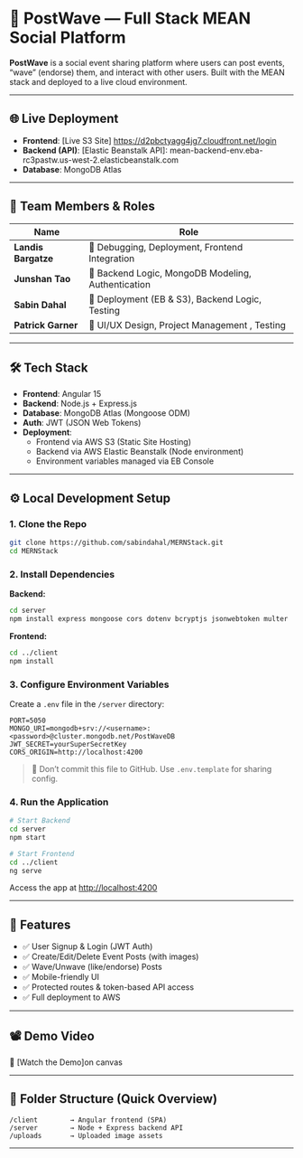 # 🌊 PostWave — Full Stack MEAN Social Platform

**PostWave** is a social event sharing platform where users can post events, “wave” (endorse) them, and interact with other users. Built with the MEAN stack and deployed to a live cloud environment.

---

## 🌐 Live Deployment

- **Frontend**: [Live S3 Site] https://d2pbctyagg4jg7.cloudfront.net/login
- **Backend (API)**: [Elastic Beanstalk API]:  mean-backend-env.eba-rc3pastw.us-west-2.elasticbeanstalk.com
- **Database**: MongoDB Atlas

---

## 👥 Team Members & Roles

| Name              | Role                                               |
|-------------------|----------------------------------------------------|
| **Landis Bargatze**   | 🔧 Debugging, Deployment, Frontend Integration     |
| **Junshan Tao**       | 🔐 Backend Logic, MongoDB Modeling, Authentication |
| **Sabin Dahal**       | 🚀 Deployment (EB & S3), Backend Logic, Testing    |
| **Patrick Garner**    | 🎨 UI/UX Design, Project Management , Testing      |

---

## 🛠️ Tech Stack

- **Frontend**: Angular 15
- **Backend**: Node.js + Express.js
- **Database**: MongoDB Atlas (Mongoose ODM)
- **Auth**: JWT (JSON Web Tokens)
- **Deployment**:
  - Frontend via AWS S3 (Static Site Hosting)
  - Backend via AWS Elastic Beanstalk (Node environment)
  - Environment variables managed via EB Console

---

## ⚙️ Local Development Setup

### 1. Clone the Repo

```bash
git clone https://github.com/sabindahal/MERNStack.git
cd MERNStack
```

### 2. Install Dependencies

**Backend:**

```bash
cd server
npm install express mongoose cors dotenv bcryptjs jsonwebtoken multer
```

**Frontend:**

```bash
cd ../client
npm install
```

### 3. Configure Environment Variables

Create a `.env` file in the `/server` directory:

```
PORT=5050
MONGO_URI=mongodb+srv://<username>:<password>@cluster.mongodb.net/PostWaveDB
JWT_SECRET=yourSuperSecretKey
CORS_ORIGIN=http://localhost:4200
```

> 🔐 Don’t commit this file to GitHub. Use `.env.template` for sharing config.

### 4. Run the Application

```bash
# Start Backend
cd server
npm start

# Start Frontend
cd ../client
ng serve
```

Access the app at [http://localhost:4200](http://localhost:4200)

---

## 🧪 Features

- ✅ User Signup & Login (JWT Auth)
- ✅ Create/Edit/Delete Event Posts (with images)
- ✅ Wave/Unwave (like/endorse) Posts
- ✅ Mobile-friendly UI
- ✅ Protected routes & token-based API access
- ✅ Full deployment to AWS

---

## 📽️ Demo Video

🎥 [Watch the Demo]on canvas

---

## 📁 Folder Structure (Quick Overview)

```
/client        → Angular frontend (SPA)
/server        → Node + Express backend API
/uploads       → Uploaded image assets
```
---
